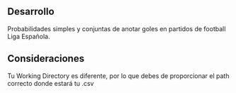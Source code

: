 Desarrollo
------------------------
Probabilidades simples y conjuntas de anotar goles en partidos de football Liga Española.

Consideraciones
-----------------
Tu Working Directory es diferente, por lo que debes de proporcionar el path correcto donde estará tu .csv

